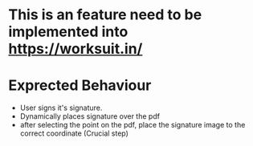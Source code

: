 # This is an feature need to be implemented into https://worksuit.in/

# Exprected Behaviour
- User signs it's signature.
- Dynamically places signature over the pdf
- after selecting the point on the pdf, place the signature image to the correct coordinate (Crucial step)

